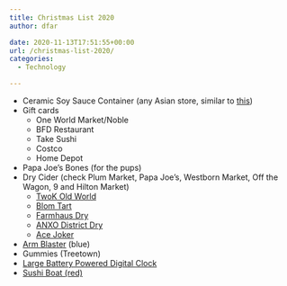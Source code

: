 ```yaml
---
title: Christmas List 2020
author: dfar

date: 2020-11-13T17:51:55+00:00
url: /christmas-list-2020/
categories:
  - Technology

---
```

  * Ceramic Soy Sauce Container (any Asian store, similar to [this][1])
  * Gift cards
      * One World Market/Noble
      * BFD Restaurant
      * Take Sushi
      * Costco
      * Home Depot
  * Papa Joe&#8217;s Bones (for the pups)
  * Dry Cider (check Plum Market, Papa Joe&#8217;s, Westborn Market, Off the Wagon, 9 and Hilton Market)
      * [TwoK Old World][2] 
      * [Blom Tart][3]
      * [Farmhaus Dry][4]
      * [ANXO District Dry][5]
      * [Ace Joker][6]
  * [Arm Blaster][7] (blue)
  * Gummies (Treetown)
  * [Large Battery Powered Digital Clock][8] 
  * [Sushi Boat (red)][9]

 [1]: https://www.googleadservices.com/pagead/aclk?sa=L&ai=DChcSEwjkw9zN2KPtAhVCsYYKHfpiAL4YABAHGgJ2dQ&ae=2&ohost=www.google.com&cid=CAESQeD2A4JRATB5P_iuOcMtelLH83qiaMzFPSpL4dO2yR86JsDrOGX67HKEAJu8-oT2px1mvYJmjX7AadF00Pa4Trho&sig=AOD64_2snYItSMSTdEOjr_YUOsIBhrN1Bg&ctype=5&q=&ved=2ahUKEwifkdLN2KPtAhUK2VkKHUGuBMUQwg96BAgFECE&adurl=
 [2]: https://images.app.goo.gl/KoCu5Jqu9jcFA45V8
 [3]: https://images.app.goo.gl/fk2mHnTckeJWPiyH9
 [4]: https://images.app.goo.gl/KehQ2MTQPygYK38EA
 [5]: https://images.app.goo.gl/6Mq5evVgQ6c2twz86
 [6]: https://images.app.goo.gl/JXxDXoJbmqy6FiMw8
 [7]: https://www.amazon.com/RIMSports-Blaster-Isolator-Bodybuilders-Weightlifters/dp/B075GCGTDT?th=1&psc=1
 [8]: https://www.amazon.com/Marathon-Atomic-Self-Setting-Self-Adjusting-timezones/dp/B07C248LQW/ref=mp_s_a_1_5?dchild=1&keywords=battery+operated+digital+wall+clock&qid=1606514572&sr=8-5
 [9]: https://www.amazon.com/JapanBargain-S-4120-Japanese-Yellow-Sushi/dp/B0042IU1A0/ref=sr_1_11?dchild=1&keywords=sushi%2Bboat&qid=1606533065&s=home-garden&sr=1-11&th=1